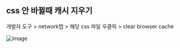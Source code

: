 ## css 안 바뀔때 캐시 지우기

개발자 도구 > network탭 > 해당 css 파일 우클릭 > clear browser cache

![image](https://user-images.githubusercontent.com/42775225/155530581-426de670-8469-4f8a-b231-77e44675cb92.png)

